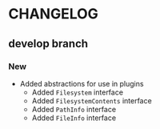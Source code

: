 # CHANGELOG

## develop branch

### New

* Added abstractions for use in plugins
  - Added `Filesystem` interface
  - Added `FilesystemContents` interface
  - Added `PathInfo` interface
  - Added `FileInfo` interface
